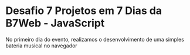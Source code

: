 # Desafio 7 Projetos em 7 Dias da B7Web - JavaScript

No primeiro dia do evento, realizamos o desenvolvimento de uma simples bateria musical no navegador
